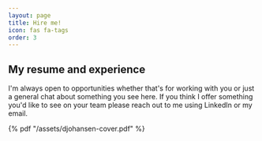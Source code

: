 ```yaml
---
layout: page
title: Hire me!
icon: fas fa-tags
order: 3
---
```


## My resume and experience

I'm always open to opportunities whether that's for working with you or just a general chat about something you see here. 
If you think I offer something you'd like to see on your team please reach out to me using LinkedIn or my email.

{% pdf "/assets/djohansen-cover.pdf" %}





